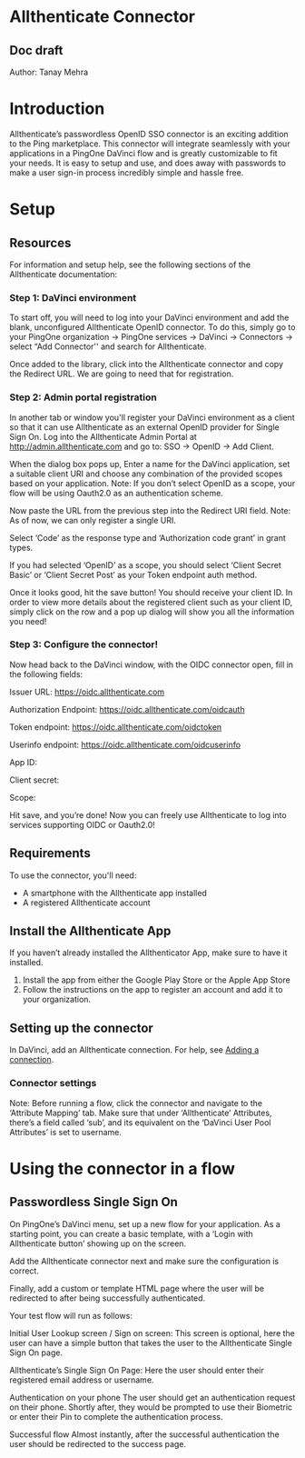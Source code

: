 # Allthenticate Connector

## Doc draft

Author: Tanay Mehra


# Introduction

Allthenticate’s passwordless OpenID SSO connector is an exciting addition to the Ping marketplace. This connector will integrate seamlessly with your applications in a PingOne DaVinci flow and is greatly customizable to fit your needs. It is easy to setup and use, and does away with passwords to make a user sign-in process incredibly simple and hassle free.

# Setup

## Resources

For information and setup help, see the following sections of the Allthenticate documentation:
### Step 1: DaVinci environment

To start off, you will need to log into your DaVinci environment and add the blank, unconfigured Allthenticate OpenID connector. To do this, simply go to your PingOne organization → PingOne services → DaVinci → Connectors → select “Add Connector'' and search for Allthenticate.

Once added to the library, click into the Allthenticate connector and copy the Redirect URL. We are going to need that for registration.

### Step 2: Admin portal registration

In another tab or window you'll register your DaVinci environment as a client so that it can use Allthenticate as an external OpenID provider for Single Sign On. Log into the Allthenticate Admin Portal at http://admin.allthenticate.com and go to: SSO → OpenID → Add Client.

When the dialog box pops up, Enter a name for the DaVinci application, set a suitable client URI and choose any combination of the provided scopes based on your application. Note: If you don’t select OpenID as a scope, your flow will be using Oauth2.0 as an authentication scheme.

Now paste the URL from the previous step into the Redirect URI field. Note: As of now, we can only register a single URI. 

Select ‘Code’ as the response type and ‘Authorization code grant’ in grant types.

If you had selected ‘OpenID’ as a scope, you should select ‘Client Secret Basic’ or ‘Client Secret Post’ as your Token endpoint auth method.

Once it looks good, hit the save button! You should receive your client ID. In order to view more details about the registered client such as your client ID, simply click on the row and a pop up dialog will show you all the information you need!

### Step 3: Configure the connector!

Now head back to the DaVinci window, with the OIDC connector open, fill in the following fields:

Issuer URL: https://oidc.allthenticate.com

Authorization Endpoint: https://oidc.allthenticate.com/oidcauth

Token endpoint: https://oidc.allthenticate.com/oidctoken

Userinfo endpoint: https://oidc.allthenticate.com/oidcuserinfo

App ID: <the client ID you received earlier>

Client secret: <The client secret you received earlier or blank>

Scope: <any subset of the scopes you registered with>

Hit save, and you’re done! Now you can freely use Allthenticate to log into services supporting OIDC or Oauth2.0!

## Requirements

To use the connector, you'll need:

* A smartphone with the Allthenticate app installed
* A registered Allthenticate account

## Install the Allthenticate App

If you haven’t already installed the Allthenticator App, make sure to have it installed. 

1. Install the app from either the Google Play Store or the Apple App Store
2. Follow the instructions on the app to register an account and add it to your organization.

## Setting up the connector

In DaVinci, add an Allthenticate connection. For help, see [Adding a connection](https://docs.google.com/document/d/1Sc9tD5tn9dl79qOWup0k3eKk5hrNVI8lZPAdm8loeiA/edit#).

### Connector settings

Note: Before running a flow, click the connector and navigate to the ‘Attribute Mapping’ tab. Make sure that under ‘Allthenticate’ Attributes, there’s a field called ‘sub’, and its equivalent on the ‘DaVinci User Pool Attributes’ is set to username.

# Using the connector in a flow

## Passwordless Single Sign On

On PingOne’s DaVinci menu, set up a new flow for your application.
As a starting point, you can create a basic template, with a ‘Login with Allthenticate button’ showing up on the screen.

Add the Allthenticate connector next and make sure the configuration is correct. 

Finally, add a custom or template HTML page where the user will be redirected to after being successfully authenticated.

Your test flow will run as follows:

Initial User Lookup screen / Sign on screen:
This screen is optional, here the user can have a simple button that takes the user to the Allthenticate Single Sign On page.

Allthenticate’s Single Sign On Page:
Here the user should enter their registered email address or username.

Authentication on your phone
The user should get an authentication request on their phone. Shortly after, they would be prompted to use their Biometric or enter their Pin to complete the authentication process.

Successful flow
Almost instantly, after the successful authentication the user should be redirected to the success page.
